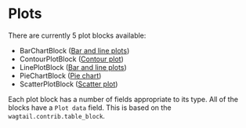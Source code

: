 # Plots

There are currently 5 plot blocks available:

* BarChartBlock ([Bar and line plots](bar_and_line.md))
* ContourPlotBlock ([Contour plot](contour.md))
* LinePlotBlock ([Bar and line plots](bar_and_line.md))
* PieChartBlock ([Pie chart](pie.md))
* ScatterPlotBlock ([Scatter plot](scatter.md))

Each plot block has a number of fields appropriate to its type. All of the blocks have a `Plot data` field. This is based on the `wagtail.contrib.table_block`.
